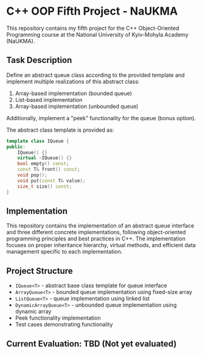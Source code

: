 # C++ OOP Fifth Project - NaUKMA
This repository contains my fifth project for the C++ Object-Oriented Programming course at the National University of Kyiv-Mohyla Academy (NaUKMA).

## Task Description
Define an abstract queue class according to the provided template and implement multiple realizations of this abstract class:
1. Array-based implementation (bounded queue)
2. List-based implementation
3. Array-based implementation (unbounded queue)

Additionally, implement a "peek" functionality for the queue (bonus option).

The abstract class template is provided as:
```cpp
template class IQueue {
public:
    IQueue() {}
    virtual ~IQueue() {}
    bool empty() const;
    const T& front() const;
    void pop();
    void put(const T& value);
    size_t size() const;
}
```

## Implementation
This repository contains the implementation of an abstract queue interface and three different concrete implementations, following object-oriented programming principles and best practices in C++. The implementation focuses on proper inheritance hierarchy, virtual methods, and efficient data management specific to each implementation.

## Project Structure
- `IQueue<T>` - abstract base class template for queue interface
- `ArrayQueue<T>` - bounded queue implementation using fixed-size array
- `ListQueue<T>` - queue implementation using linked list
- `DynamicArrayQueue<T>` - unbounded queue implementation using dynamic array
- Peek functionality implementation
- Test cases demonstrating functionality

## Current Evaluation: TBD (Not yet evaluated)
